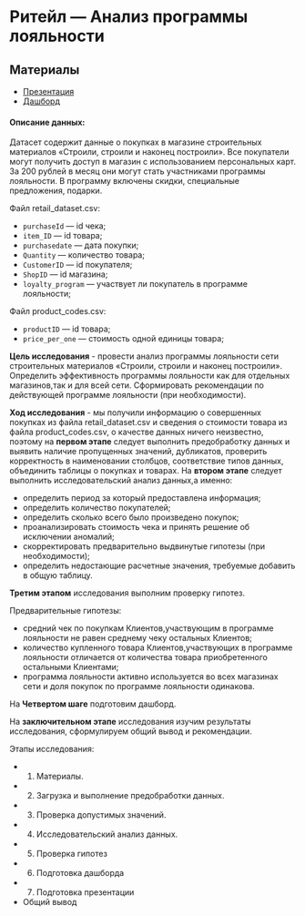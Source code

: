 # Ритейл — Анализ программы лояльности


## Материалы
<a id=material></a>

* [Презентация](https://drive.google.com/file/d/1ivpInbFpr6FPUCQnKsZjDcgs0E7gk9Mj/view?usp=sharing)
* [Дашборд](https://public.tableau.com/views/Project_16537634492950/Dashboard1?:language=enUS&publish=yes&:display_count=n&:origin=viz_share_link)


#### Описание данных:

Датасет содержит данные о покупках в магазине строительных материалов «Строили, строили и наконец построили».
Все покупатели могут получить доступ в магазин с использованием персональных карт. За 200 рублей в месяц они могут стать участниками программы лояльности. В программу включены скидки, специальные предложения, подарки.

Файл retail_dataset.csv:

- `purchaseId` — id чека;
- `item_ID` — id товара;
- `purchasedate` — дата покупки;
- `Quantity` — количество товара;
- `CustomerID` — id покупателя;
- `ShopID` — id магазина;
- `loyalty_program` — участвует ли покупатель в программе лояльности;

Файл product_codes.csv:

- `productID` — id товара;
- `price_per_one` — стоимость одной единицы товара;


**Цель исследования** - провести анализ программы лояльности сети строительных материалов «Строили, строили и наконец построили». Определить эффективность программы лояльности как для отдельных магазинов,так и для всей сети. Сформировать рекомендации по действующей программе лояльности (при необходимости).

**Ход исследования** - мы получили информацию о совершенных покупках из файла retail_dataset.csv и сведения о стоимости товара из файла product_codes.csv, о качестве данных ничего неизвестно, поэтому на **первом этапе** следует выполнить предобработку данных и выявить наличие пропущенных значений, дубликатов, проверить корректность в наименовании столбцов, соответствие типов данных, объединить таблицы о покупках и товарах. На **втором этапе** следует выполнить исследовательский анализ данных,а именно:

- определить период за который предоставлена информация;
- определить количество покупателей;
- определить сколько всего было произведено покупок;
- проанализировать стоимость чека и принять решение об исключении аномалий;
- скорректировать предварительно выдвинутые гипотезы (при необходимости);
- определить недостающие расчетные значения, требуемые добавить в общую таблицу.

**Третим этапом** исследования выполним проверку гипотез.

Предварительные гипотезы:

- средний чек по покупкам Клиентов,участвующим в программе лояльности не равен среднему чеку остальных Клиентов;
- количество купленного товара Клиентов,участвующих в программе лояльности отличается от количества товара приобретенного остальными Клиентами;
- программа лояльности активно используется во всех магазинах сети и доля покупок по программе лояльности одинакова.


На **Четвертом шаге** подготовим дашборд.

На **заключительном этапе** исследования изучим результаты исследования, сформулируем общий вывод и рекомендации.


Этапы исследования:

- 1. Материалы.   
- 2. Загрузка и выполнение предобработки данных.
- 3. Проверка допустимых значений.
- 4. Исследовательский анализ данных.
- 5. Проверка гипотез
- 6. Подготовка дашборда 
- 7. Подготовка презентации
- Общий вывод
